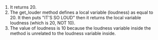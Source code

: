 1. It returns 20. 
2. The get_louder method defines a local variable (loudness) as equal to 20. It then puts "IT'S SO LOUD" then it returns the local variable loudness (which is 20, NOT 10). 
3. The value of loudness is 10 because the loudness variable inside the method is unrelated to the loudness variable inside.
